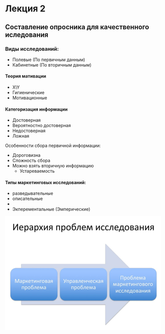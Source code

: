 # Лекция 2

## Составление опросника для качественного иследования

### Виды исследований:

- Полевые (По первичным данным)
- Кабинетные  (По вторичным данным)

#### Теория мативации
- X\Y
- Гигиенические
- Мотивационные

#### Категоризация информации
- Достоверная 
- Вероятностно достоверная
- Недостоверная
- Ложная 

Особенности сбора первичной информации:

- Дороговизна
- Сложность сбора
- Можно взять вторичную информацию
    - Устареваемость

#### Типы маркетинговых исследований:
- разведывательные
- описательные
- 
- Экперементальные (Эмперические)

![Этапы](data/image.png)